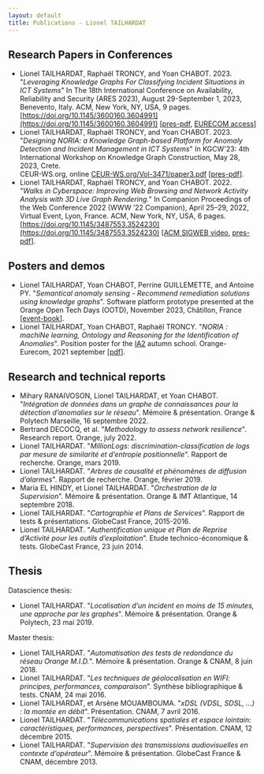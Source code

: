 ```yaml
---
layout: default
title: Publications - Lionel TAILHARDAT
---
```


## Research Papers in Conferences

* Lionel TAILHARDAT, Raphaël TRONCY, and Yoan CHABOT. 2023.
  "*Leveraging Knowledge Graphs For Classifying Incident Situations in ICT Systems*"
  In The 18th International Conference on Availability, Reliability and Security (ARES 2023), August 29-September 1, 2023, Benevento, Italy.
  ACM, New York, NY, USA, 9 pages.
  [https://doi.org/10.1145/3600160.3604991](https://doi.org/10.1145/3600160.3604991) [[pres-pdf](pubs/GRASEC-2023-noria-ad-pres.pdf), [EURECOM access](https://www.eurecom.fr/publication/7342)]
* Lionel TAILHARDAT, Raphaël TRONCY, and Yoan CHABOT. 2023.
  "*Designing NORIA: a Knowledge Graph-based Platform for Anomaly Detection and Incident Management in ICT Systems*"
  In KGCW'23: 4th International Workshop on Knowledge Graph Construction, May
  28, 2023, Crete.  
  CEUR-WS.org, online [CEUR-WS.org/Vol-3471/paper3.pdf](https://ceur-ws.org/Vol-3471/paper3.pdf) [[pres-pdf](pubs/KGCW-2023-noria-platform-pres.pdf)]. 
* Lionel TAILHARDAT, Raphaël TRONCY, and Yoan CHABOT. 2022.
  "*Walks in Cyberspace: Improving Web Browsing and Network Activity Analysis with 3D Live Graph Rendering.*"
  In Companion Proceedings of the Web Conference 2022 (WWW ’22 Companion), April 25–29, 2022, Virtual Event, Lyon, France.
  ACM, New York, NY, USA, 6 pages.
  [https://doi.org/10.1145/3487553.3524230](https://doi.org/10.1145/3487553.3524230) [[ACM SIGWEB video](https://www.youtube.com/watch?v=X9DxQZellTQ&t=2564s), [pres-pdf](pubs/TWC-2022-dynagraph-pres.pdf)].

## Posters and demos

* Lionel TAILHARDAT, Yoan CHABOT, Perrine GUILLEMETTE, and Antoine PY. "*Semantical anomaly sensing - Recommend remediation solutions using knowledge graphs*". Software platform prototype presented at the Orange Open Tech Days (OOTD), November 2023, Châtillon, France [[event-book](https://hellofuture.orange.com/app/uploads/2023/11/2023-OpenTechDays-book-demonstrations-conferences.pdf)].
* Lionel TAILHARDAT, Yoan CHABOT, Raphaël TRONCY. "*NORIA : machiNe learning, Ontology and Reasoning for the Identification of Anomalies*". Position poster for the [IA2](https://ia2.gdria.fr/) autumn school. Orange-Eurecom, 2021 september [[pdf](pubs/IA2-2021-NORIA-POSTER.pdf)].

## Research and technical reports

* Mihary RANAIVOSON, Lionel TAILHARDAT, et Yoan CHABOT. "*Intégration de données dans un graphe de connaissances pour la détection d’anomalies sur le réseau*". Mémoire & présentation. Orange & Polytech Marseille, 16 septembre 2022.
* Bertrand DECOCQ, et al. "*Methodology to assess network resilience*". Research report. Orange, july 2022.
* Lionel TAILHARDAT. "*MillionLogs: discrimination-classification de logs par mesure de similarité et d’entropie positionnelle*". Rapport de recherche. Orange, mars 2019.
* Lionel TAILHARDAT. "*Arbres de causalité et phénomènes de diffusion d’alarmes*". Rapport de recherche. Orange, février 2019.
* Maria EL HINDY, et Lionel TAILHARDAT. "*Orchestration de la Supervision*". Mémoire & présentation. Orange & IMT Atlantique, 14 septembre 2018.
* Lionel TAILHARDAT. "*Cartographie et Plans de Services*". Rapport de tests & présentations. GlobeCast France, 2015-2016.
* Lionel TAILHARDAT. "*Authentification unique et Plan de Reprise d’Activité pour les outils d’exploitation*". Etude technico-économique & tests. GlobeCast France, 23 juin 2014.

## Thesis

Datascience thesis:

* Lionel TAILHARDAT. "*Localisation d’un incident en moins de 15 minutes, une approche par les graphes*". Mémoire & présentation. Orange & Polytech, 23 mai 2019.

Master thesis:

* Lionel TAILHARDAT. "*Automatisation des tests de redondance du réseau Orange M.I.D.*". Mémoire & présentation. Orange & CNAM, 8 juin 2018.
* Lionel TAILHARDAT. "*Les techniques de géolocalisation en WIFI: principes, performances, comparaison*". Synthèse bibliographique & tests. CNAM, 24 mai 2016.
* Lionel TAILHARDAT, et Arsène MOUAMBOUMA. "*xDSL (VDSL, SDSL, ...) : la montée en débit*". Présentation. CNAM, 7 avril 2016.
* Lionel TAILHARDAT. "*Télécommunications spatiales et espace lointain: caractéristiques, performances, perspectives*". Présentation. CNAM, 12 décembre 2015.
* Lionel TAILHARDAT. "*Supervision des transmissions audiovisuelles en contexte d’opérateur*". Mémoire & présentation. GlobeCast France & CNAM, décembre 2013.
